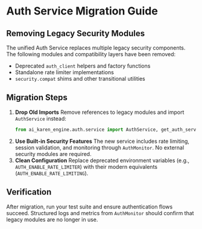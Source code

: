 # Auth Service Migration Guide

## Removing Legacy Security Modules

The unified Auth Service replaces multiple legacy security components. The following modules and
compatibility layers have been removed:

- Deprecated `auth_client` helpers and factory functions
- Standalone rate limiter implementations
- `security.compat` shims and other transitional utilities

## Migration Steps

1. **Drop Old Imports**
   Remove references to legacy modules and import `AuthService` instead:
   ```python
   from ai_karen_engine.auth.service import AuthService, get_auth_service
   ```
2. **Use Built-in Security Features**
   The new service includes rate limiting, session validation, and monitoring through
   `AuthMonitor`. No external security modules are required.
3. **Clean Configuration**
   Replace deprecated environment variables (e.g., `AUTH_ENABLE_RATE_LIMITER`) with their
   modern equivalents (`AUTH_ENABLE_RATE_LIMITING`).

## Verification

After migration, run your test suite and ensure authentication flows succeed. Structured logs and
metrics from `AuthMonitor` should confirm that legacy modules are no longer in use.

